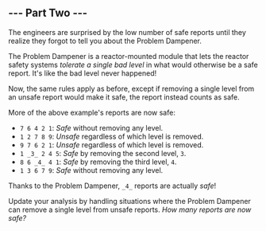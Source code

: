 ## \--- Part Two ---

The engineers are surprised by the low number of safe reports until they realize they forgot to tell you about the Problem Dampener.

The Problem Dampener is a reactor-mounted module that lets the reactor safety systems _tolerate a single bad level_ in what would otherwise be a safe report. It's like the bad level never happened!

Now, the same rules apply as before, except if removing a single level from an unsafe report would make it safe, the report instead counts as safe.

More of the above example's reports are now safe:

* `7 6 4 2 1`: _Safe_ without removing any level.
* `1 2 7 8 9`: _Unsafe_ regardless of which level is removed.
* `9 7 6 2 1`: _Unsafe_ regardless of which level is removed.
* `1 _3_ 2 4 5`: _Safe_ by removing the second level, `3`.
* `8 6 _4_ 4 1`: _Safe_ by removing the third level, `4`.
* `1 3 6 7 9`: _Safe_ without removing any level.

Thanks to the Problem Dampener, `_4_` reports are actually _safe_!

Update your analysis by handling situations where the Problem Dampener can remove a single level from unsafe reports. _How many reports are now safe?_